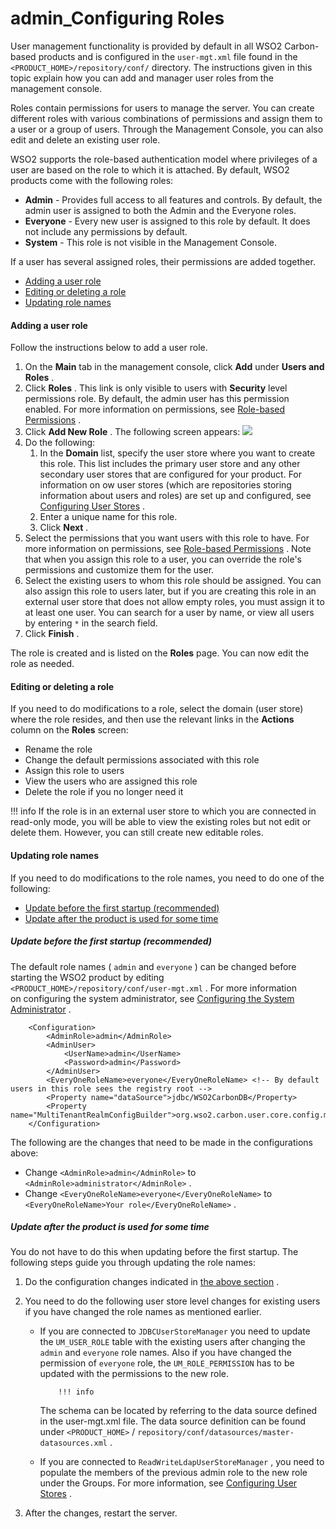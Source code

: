 # admin\_Configuring Roles

User management functionality is provided by default in all WSO2 Carbon-based products and is configured in the `user-mgt.xml` file found in the `<PRODUCT_HOME>/repository/conf/` directory. The instructions given in this topic explain how you can add and manager user roles from the management console.

Roles contain permissions for users to manage the server. You can create different roles with various combinations of permissions and assign them to a user or a group of users. Through the Management Console, you can also edit and delete an existing user role.

WSO2 supports the role-based authentication model where privileges of a user are based on the role to which it is attached. By default, WSO2 products come with the following roles:

-   **Admin** - Provides full access to all features and controls. By default, the admin user is assigned to both the Admin and the Everyone roles.
-   **Everyone** - Every new user is assigned to this role by default. It does not include any permissions by default.
-   **System** - This role is not visible in the Management Console.

If a user has several assigned roles, their permissions are added together.

-   [Adding a user role](#admin_ConfiguringRoles-Addingauserrole)
-   [Editing or deleting a role](#admin_ConfiguringRoles-Editingordeletingarole)
-   [Updating role names](#admin_ConfiguringRoles-Updatingrolenames)

#### Adding a user role

Follow the instructions below to add a user role.

1.  On the **Main** tab in the management console, click **Add** under **Users and Roles** .
2.  Click **Roles** . This link is only visible to users with **Security** level permissions role. By default, the admin user has this permission enabled. For more information on permissions, see [Role-based Permissions](https://docs.wso2.com/display/ADMIN44x/Role-based+Permissions) .
3.  Click **Add New Role** . The following screen appears:
    ![]({{base_path}}/assets/attachments/126562787/126562788.png)
4.  Do the following:
    1.  In the **Domain** list, specify the user store where you want to create this role. This list includes the primary user store and any other secondary user stores that are configured for your product. For information on ow user stores (which are repositories storing information about users and roles) are set up and configured, see [Configuring User Stores](https://docs.wso2.com/display/ADMIN44x/Configuring+User+Stores) .
    2.  Enter a unique name for this role.
    3.  Click **Next** .
5.  Select the permissions that you want users with this role to have. For more information on permissions, see [Role-based Permissions](https://docs.wso2.com/display/ADMIN44x/Role-based+Permissions) .
    Note that when you assign this role to a user, you can override the role's permissions and customize them for the user.
6.  Select the existing users to whom this role should be assigned. You can also assign this role to users later, but if you are creating this role in an external user store that does not allow empty roles, you must assign it to at least one user. You can search for a user by name, or view all users by entering `*` in the search field.
7.  Click **Finish** .

The role is created and is listed on the **Roles** page. You can now edit the role as needed.

#### Editing or deleting a role

If you need to do modifications to a role, select the domain (user store) where the role resides, and then use the relevant links in the **Actions** column on the **Roles** screen:

-   Rename the role
-   Change the default permissions associated with this role
-   Assign this role to users
-   View the users who are assigned this role
-   Delete the role if you no longer need it

!!! info
If the role is in an external user store to which you are connected in read-only mode, you will be able to view the existing roles but not edit or delete them. However, you can still create new editable roles.


#### Updating role names

If you need to do modifications to the role names, you need to do one of the following:

-   [Update before the first startup (recommended)](#admin_ConfiguringRoles-UpdateRole1Updatebeforethefirststartup(recommended))
-   [Update after the product is used for some time](#admin_ConfiguringRoles-Updateaftertheproductisusedforsometime)

##### Update before the first startup (recommended)

The default role names ( `admin` and `everyone` ) can be changed before starting the WSO2 product by editing `<PRODUCT_HOME>/repository/conf/user-mgt.xml` . For more information on configuring the system administrator, see [Configuring the System Administrator](https://docs.wso2.com/display/ADMIN44x/Configuring+the+System+Administrator) .

``` html/xml
    <Configuration> 
        <AdminRole>admin</AdminRole> 
        <AdminUser> 
            <UserName>admin</UserName> 
            <Password>admin</Password> 
        </AdminUser> 
        <EveryOneRoleName>everyone</EveryOneRoleName> <!-- By default users in this role sees the registry root --> 
        <Property name="dataSource">jdbc/WSO2CarbonDB</Property> 
        <Property name="MultiTenantRealmConfigBuilder">org.wso2.carbon.user.core.config.multitenancy.SimpleRealmConfigBuilder</Property> 
    </Configuration>
```

The following are the changes that need to be made in the configurations above:

-   Change `<AdminRole>admin</AdminRole>` to `<AdminRole>administrator</AdminRole>` .
-   Change `<EveryOneRoleName>everyone</EveryOneRoleName>` to `<EveryOneRoleName>Your role</EveryOneRoleName>` .

##### Update after the product is used for some time

You do not have to do this when updating before the first startup. The following steps guide you through updating the role names:

1.  Do the configuration changes indicated in [the above section](#admin_ConfiguringRoles-UpdateRole1) .
2.  You need to do the following user store level changes for existing users if you have changed the role names as mentioned earlier.
    -   If you are connected to `JDBCUserStoreManager` you need to update the `UM_USER_ROLE` table with the existing users after changing the `admin` and `everyone` role names. Also if you have changed the permission of `everyone` role, the `UM_ROLE_PERMISSION` has to be updated with the permissions to the new role.

                !!! info
        The schema can be located by referring to the data source defined in the user-mgt.xml file. The data source definition can be found under `<PRODUCT_HOME>` / `repository/conf/datasources/master-datasources.xml` .


    -   If you are connected to `ReadWriteLdapUserStoreManager` , you need to populate the members of the previous admin role to the new role under the Groups. For more information, see [Configuring User Stores](https://docs.wso2.com/display/ADMIN44x/Configuring+User+Stores) .

3.  After the changes, restart the server.

